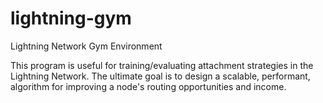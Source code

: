 # lightning-gym
Lightning Network Gym Environment

This program is useful for training/evaluating attachment strategies in the Lightning Network. The ultimate goal is to design a scalable, performant, algorithm for improving a node's routing opportunities and income. 


